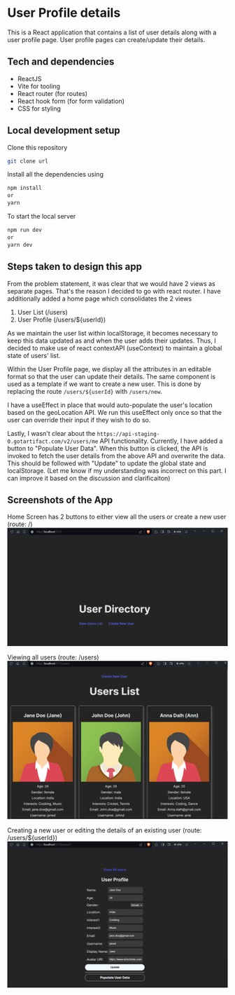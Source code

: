 # User Profile details

This is a React application that contains a list of user details along with a user profile page.
User profile pages can create/update their details.

## Tech and dependencies

- ReactJS
- Vite for tooling
- React router (for routes)
- React hook form (for form validation)
- CSS for styling

## Local development setup

Clone this repository

```bash
git clone url
```

Install all the dependencies using

```bash
npm install
or
yarn
```

To start the local server

```bash
npm run dev
or
yarn dev
```

## Steps taken to design this app

From the problem statement, it was clear that we would have 2 views as separate pages. That's the reason I decided to go with react router.
I have additionally added a home page which consolidates the 2 views

1. User List (/users)
2. User Profile (/users/${userId})

As we maintain the user list within localStorage, it becomes necessary to keep this data updated as and when the user adds their updates. Thus, I decided to make use of react contextAPI (useContext) to maintain a global state of users' list.

Within the User Profile page, we display all the attributes in an editable format so that the user can update their details. The same component is used as a template if we want to create a new user. This is done by replacing the route `/users/${userId}` with `/users/new`.

I have a useEffect in place that would auto-populate the user's location based on the geoLocation API. We run this useEffect only once so that the user can override their input if they wish to do so.

Lastly, I wasn't clear about the `https://api-staging-0.gotartifact.com/v2/users/me` API functionality. Currently, I have added a button to "Populate User Data". When this button is clicked, the API is invoked to fetch the user details from the above API and overwrite the data. This should be followed with "Update" to update the global state and localStorage.
(Let me know if my understanding was incorrect on this part. I can improve it based on the discussion and clarificaiton)

## Screenshots of the App

Home Screen has 2 buttons to either view all the users or create a new user (route: /)
<img src="/public/assets/homeScreen.png" alt="home screen">

Viewing all users (route: /users)
<img src="/public/assets/userList.png" alt="user list">

Creating a new user or editing the details of an existing user (route: /users/${userId})
<img src="/public/assets/userProfile.png" alt="user profile">
